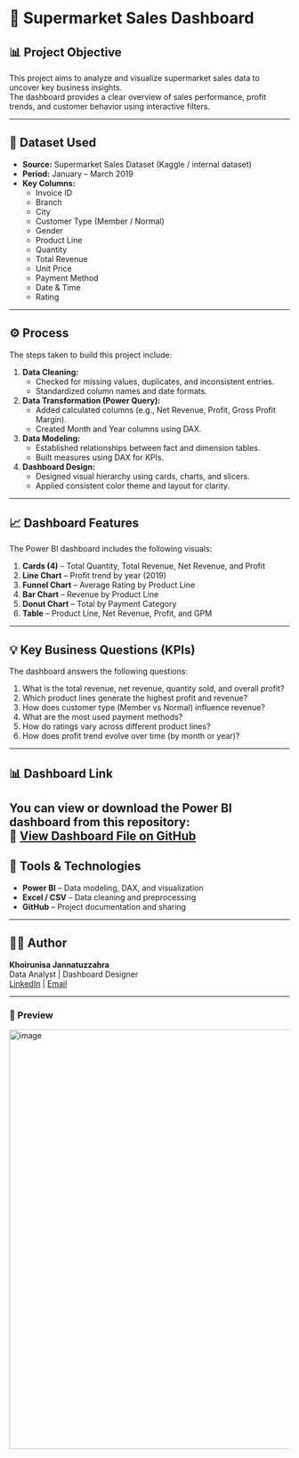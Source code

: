 # 🛒 Supermarket Sales Dashboard

## 📊 Project Objective
This project aims to analyze and visualize supermarket sales data to uncover key business insights.  
The dashboard provides a clear overview of sales performance, profit trends, and customer behavior using interactive filters.

---

## 📁 Dataset Used
- **Source:** Supermarket Sales Dataset (Kaggle / internal dataset)  
- **Period:** January – March 2019  
- **Key Columns:**
  - Invoice ID  
  - Branch  
  - City  
  - Customer Type (Member / Normal)  
  - Gender  
  - Product Line  
  - Quantity  
  - Total Revenue  
  - Unit Price  
  - Payment Method  
  - Date & Time  
  - Rating  

---

## ⚙️ Process
The steps taken to build this project include:
1. **Data Cleaning:**  
   - Checked for missing values, duplicates, and inconsistent entries.  
   - Standardized column names and date formats.
2. **Data Transformation (Power Query):**  
   - Added calculated columns (e.g., Net Revenue, Profit, Gross Profit Margin).  
   - Created Month and Year columns using DAX.
3. **Data Modeling:**  
   - Established relationships between fact and dimension tables.  
   - Built measures using DAX for KPIs.
4. **Dashboard Design:**  
   - Designed visual hierarchy using cards, charts, and slicers.  
   - Applied consistent color theme and layout for clarity.  

---

## 📈 Dashboard Features
The Power BI dashboard includes the following visuals:
1. **Cards (4)** – Total Quantity, Total Revenue, Net Revenue, and Profit  
2. **Line Chart** – Profit trend by year (2019)  
3. **Funnel Chart** – Average Rating by Product Line  
4. **Bar Chart** – Revenue by Product Line  
5. **Donut Chart** – Total by Payment Category  
6. **Table** – Product Line, Net Revenue, Profit, and GPM  

---

## 💡 Key Business Questions (KPIs)
The dashboard answers the following questions:
1. What is the total revenue, net revenue, quantity sold, and overall profit?  
2. Which product lines generate the highest profit and revenue?  
3. How does customer type (Member vs Normal) influence revenue?  
4. What are the most used payment methods?  
5. How do ratings vary across different product lines?  
6. How does profit trend evolve over time (by month or year)?

---

## 📊 Dashboard Link
You can view or download the Power BI dashboard from this repository:  
🔗 [View Dashboard File on GitHub](https://github.com/KhoirunisaJ/PowerBI-Supermarket-Analytics/blob/main/Project%20file.pbix) 
---

## 🧠 Tools & Technologies
- **Power BI** – Data modeling, DAX, and visualization  
- **Excel / CSV** – Data cleaning and preprocessing  
- **GitHub** – Project documentation and sharing

---

## 👩‍💻 Author
**Khoirunisa Jannatuzzahra**  
Data Analyst | Dashboard Designer  
[LinkedIn](www.linkedin.com/in/khoirunisaj) | [Email](kjzahra2@gmail.com)

---

### 📸 Preview
  <img width="1340" height="753" alt="image" src="https://github.com/user-attachments/assets/d53eb521-ba5e-465b-af5b-e460c88c330b" />


